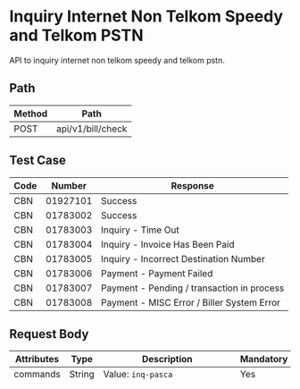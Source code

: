 # Inquiry Internet Non Telkom Speedy and Telkom PSTN

API to inquiry internet non telkom speedy and telkom pstn.

## Path

Method | Path 
---------|----------
 POST | api/v1/bill/check

## Test Case

Code | Number | Response 
---------|----------|---------
CBN | 01927101 | Success
CBN | 01783002 | Success
CBN | 01783003 | Inquiry - Time Out
CBN | 01783004 | Inquiry - Invoice Has Been Paid
CBN | 01783005 | Inquiry - Incorrect Destination Number
CBN | 01783006 | Payment - Payment Failed
CBN | 01783007 | Payment - Pending / transaction in process
CBN | 01783008 | Payment - MISC Error / Biller System Error

## Request Body

<!-- title: Request Attributes -->
Attributes | Type | Description | Mandatory
---------|----------|---------|----------
commands | String | Value: `inq-pasca` | Yes
username | String | Your registered phone number | Yes
code | String | Product Code. You can get list of product code in [pricelist api](../../price-list.md) or from pricelist [here](https://iak.id/webapp/pricelist) | Yes
hp | String | Gas negara customer number | Yes
ref_id | String | Your order number / reference ID ( must unique ) | Yes
sign | String | Signature. Value: `md5(username+api_key+ref_id)` | Yes

<!--
type: tab
title: JSON
-->

```json
{
  "commands" : "inq-pasca",
  "username" : "123123123",
  "code"     : "CBN",
  "hp"       : "01927101",
  "ref_id"   : "578912993899",
  "sign"     : "01a6e0b7880edc11d155ca2e79c02899"
}
```

<!--
type: tab
title: XML
-->

```json
<?xml version="1.0" ?>
<mp>
  <commands>inq-pasca</commands>
  <username>123123123</username>
  <code>CBN</code>
  <hp>01927101</hp>
  <ref_id>578912993899</ref_id>
  <sign>01a6e0b7880edc11d155ca2e79c02899</sign>
</mp>
```
<!-- type: tab-end -->

## Response

<!-- title: Response Attributes -->
Attributes | Type | Description | Mandatory
---------|----------|---------|----------
tr_id | Integer | IAK inquiry ID | Yes
code | String | Product code | Yes
hp | String | Internet customer number | Yes
tr_name | String | Bill account name | Yes
period | String | Bill period | Yes
nominal | Double | Bill nominal | Yes
admin | Double | Admin fee | Yes
ref_id | String | Your order number / reference ID ( must unique ) | Yes
response_code | String | Response code. See [response code](../../../response-code.md) list | Yes
message | String | Message | Yes
price | Double | Total price that must be paid (nominal + admin fee) | Yes
selling_price | Double | Deducted balance | Yes
desc | Object | Product description | Yes
desc.**product_desc** | String | Product detail description | No

<!--
type: tab
title: JSON
-->

```json
{
  "data": {
    "tr_id": 24462351,
    "code": "CBN",
    "hp": "01927101",
    "tr_name": "Budi",
    "period": "201905",
    "nominal": 30000,
    "admin": 0,
    "ref_id": "578912993899",
    "response_code": "00",
    "message": "INQUIRY SUCCESS",
    "price": 30000,
    "selling_price": 29000,
    "desc": {
      "product_desc": "CBN Anywhere Basic"
    }
  },
  "meta": []
}
```

<!--
type: tab
title: XML
-->

```json
<?xml version="1.0"?>
<mp>
  <tr_id>24462351</tr_id>
  <code>CBN</code>
  <hp>01927101</hp>
  <tr_name>Budi</tr_name>
  <period>201905</period>
  <nominal>30000</nominal>
  <admin>0</admin>
  <ref_id>578912993899</ref_id>
  <response_code>00</response_code>
  <message>INQUIRY SUCCESS</message>
  <price>30000</price>
  <selling_price>29000</selling_price>
  <desc>
    <product_desc>CBN Anywhere Basic</product_desc>
  </desc>
</mp>
```
<!-- type: tab-end -->

## Live Testing

```json http
{
  "method": "POST",
  "url": "https://testpostpaid.mobilepulsa.net/api/v1/bill/check",
  "headers": {
    "Content-Type": "application/json"
  },
  "body": {
    "commands": "inq-pasca",
    "username": "{your username}",
    "code": "CBN",
    "hp": "01927101",
    "ref_id": "578912993899",
    "sign": "{your sign}"
  }
}
```
